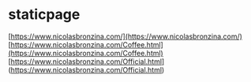 # staticpage

[https://www.nicolasbronzina.com/](https://www.nicolasbronzina.com/)
[https://www.nicolasbronzina.com/Coffee.html](https://www.nicolasbronzina.com/Coffee.html)
[https://www.nicolasbronzina.com/Official.html] (https://www.nicolasbronzina.com/Official.html)
